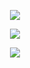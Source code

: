 <p align="center">
  <img src="https://skillicons.dev/icons?i=python,cpp,nix,lua,github,bash,git,html,css,javascript,nodejs,react,mysql" />
</p>

<p align="center">
  <img src="https://skillicons.dev/icons?i=vim,neovim,vscode" />
</p>

<p align="center">
  <img src="https://skillicons.dev/icons?i=linux,arch,windows" />
</p>

